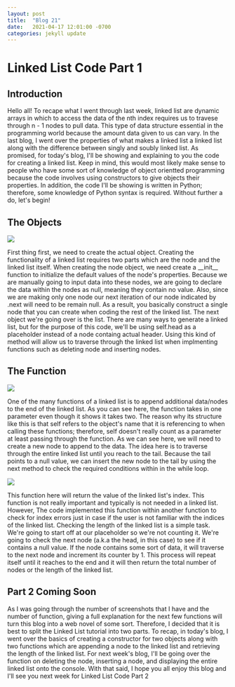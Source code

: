 ```yaml
---
layout: post
title:  "Blog 21"
date:   2021-04-17 12:01:00 -0700
categories: jekyll update
---
```


<h1><b>Linked List Code Part 1</b></h1>

<h2><b>Introduction</b></h2>

<p>Hello all! To recape what I went through last week, linked list are dynamic arrays in which to access the data of the nth index requires us to travese through n - 1 nodes to pull data. This type of data structure essential in the programming world because the amount data given to us can vary. In the last blog, I went over the properties of what makes a linked list a linked list along with the difference between singly and soubly linked list. As promised, for today's blog, I'll be showing and explaining to you the code for creating a linked list. Keep in mind, this would most likely make sense to people who have some sort of knowledge of object orientted programming because the code involves using constructors to give objects their properties. In addition, the code I'll be showing is written in Python; therefore, some knowledge of Python syntax is required. Without further a do, let's begin! </p>

<h2><b>The Objects</b></h2>
<img src ="https://i.gyazo.com/2fc1d87ef1c1deab24d0c3695218e0d6.png">
<p>First thing first, we need to create the actual object. Creating the functionality of a linked list requires two parts which are the node and the linked list itself. When creating the node object, we need create a __init__ function to initialize the default values of the node's properties. Because we are manually going to input data into these nodes, we are going to declare the data within the nodes as null, meaning they contain no value. Also, since we are making only one node our next iteration of our node indicated by .next will need to be remain null. As a result, you basically construct a single node that you can create when coding the rest of the linked list. The next object we're going over is the list. There are many ways to generate a linked list, but for the purpose of this code, we'll be using self.head as a placeholder instead of a node containg actual header. Using this kind of method will allow us to traverse through the linked list when implmenting functions such as deleting node and inserting nodes.</p>

<h2><b>The Function</b></h2>
<img src ="https://i.gyazo.com/1e90426f07c478abfe41a5b1a51ae420.png">
<p>One of the many functions of a linked list is to append additional data/nodes to the end of the linked list. As you can see here, the function takes in one parameter even though it shows it takes two. The reason why its structure like this is that self refers to the object's name that it is referencing to when calling these functions; therefore, self doesn't really count as a parameter at least passing through the function. As we can see here, we will need to create a new node to append to the data. The idea here is to traverse through the entire linked list until you reach to the tail. Because the tail points to a null value, we can insert the new node to the tail by using the next method to check the required conditions within in the while loop.</p>

<img src="https://i.gyazo.com/3c53bc17b749d8bcac9c26a94c1a0e4d.png">
<p>This function here will return the value of the linked list's index. This function is not really important and typically is not needed in a linked list. However, The code implemented this function within another function to check for index errors just in case if the user is not familiar with the indices of the linked list. Checking the length of the linked list is a simple task. We're going to start off at our placeholder so we're not counting it. We're going to check the next node (a.k.a the head, in this case) to see if it contains a null value. If the node contains some sort of data, it will traverse to the next node and increment its counter by 1. This process will repeat itself until it reaches to the end and it will then return the total number of nodes or the length of the linked list.
</p>

<h2><b>Part 2 Coming Soon</b></h2>

<p>As I was going through the number of screenshots that I have and the number of function, giving a full explanation for the next few functions will turn this blog into a web novel of some sort. Therefore, I decided that it is best to split the Linked List tutorial into two parts. To recap, in today's blog, I went over the basics of creating a constructor for two objects along with two functions which are appending a node to the linked list and retrieving the length of the linked list. For next week's blog, I'll be going over the function on deleting the node, inserting a node, and displaying the entire linked list onto the console. With that said, I hope you all enjoy this blog and I'll see you next week for Linked List Code Part 2
</p>
